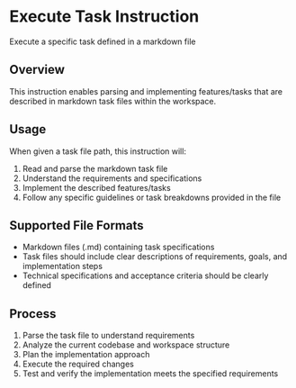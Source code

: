 # Execute Task Instruction

Execute a specific task defined in a markdown file

## Overview

This instruction enables parsing and implementing features/tasks that are described in markdown task files within the workspace.

## Usage

When given a task file path, this instruction will:
1. Read and parse the markdown task file
2. Understand the requirements and specifications
3. Implement the described features/tasks
4. Follow any specific guidelines or task breakdowns provided in the file

## Supported File Formats

- Markdown files (.md) containing task specifications
- Task files should include clear descriptions of requirements, goals, and implementation steps
- Technical specifications and acceptance criteria should be clearly defined

## Process

1. Parse the task file to understand requirements
2. Analyze the current codebase and workspace structure
3. Plan the implementation approach
4. Execute the required changes
5. Test and verify the implementation meets the specified requirements